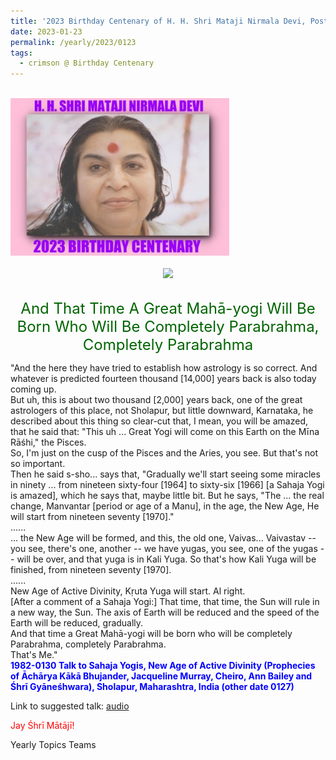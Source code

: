 ```yaml
---
title: '2023 Birthday Centenary of H. H. Shri Mataji Nirmala Devi, Post 2'
date: 2023-01-23
permalink: /yearly/2023/0123
tags:
  - crimson @ Birthday Centenary
---
```


<br>
<div style="text-align: left"><img src="/images/100Years.jpg" width="350" /></div><br>

<div style="text-align: center"><img src="/image1098_Asha_Peter_Brownscombe_Collection.png" /></div>

<br>
<p style="color:DarkGreen; text-align:center">
<font size="+2"><b></b>And That Time A Great Mahā-yogi Will Be Born Who Will Be Completely Parabrahma, Completely Parabrahma<br></font>
</p>

<p>
"And the here they have tried to establish how astrology is so correct. And whatever is predicted fourteen thousand [14,000] years back is also today coming up.<br>
But uh, this is about two thousand [2,000] years back, one of the great astrologers of this place, not Sholapur, but little downward, Karnataka, he described about this thing so clear-cut that, I mean, you will be amazed, that he said that: "This uh ... Great Yogi will come on this Earth on the Mīna Rāśhi," the Pisces.<br>
So, I'm just on the cusp of the Pisces and the Aries, you see. But that's not so important.<br>
Then he said s-sho... says that, "Gradually we'll start seeing some miracles in ninety ... from nineteen sixty-four [1964] to sixty-six [1966] [a Sahaja Yogi is amazed], which he says that, maybe little bit. But he says, "The ... the real change, Manvantar [period or age of a Manu], in the age, the New Age, He will start from nineteen seventy [1970]."<br>
......<br>
... the New Age will be formed, and this, the old one, Vaivas... Vaivastav -- you see, there's one, another -- we have yugas, you see, one of the yugas -- will be over, and that yuga is in Kali Yuga. So that's how Kali Yuga will be finished, from nineteen seventy [1970].<br> 
......<br>
New Age of Active Divinity, Kṛuta Yuga will start. Al right.<br>
[After a comment of a Sahaja Yogi:] That time, that time, the Sun will rule in a new way, the Sun. The axis of Earth will be reduced and the speed of the Earth will be reduced, gradually.<br>
And that time a Great Mahā-yogi will be born who will be completely Parabrahma, completely Parabrahma.<br>
That's Me."<br>
<font color="blue"><b>1982-0130 Talk to Sahaja Yogis, New Age of Active Divinity (Prophecies of Āchārya Kākā Bhujander, Jacqueline Murray, Cheiro, Ann Bailey and Śhrī Gyāneśhwara), Sholapur, Maharashtra, India (other date 0127)</b></font><br>
</p>

Link to suggested talk: <a href="https://soundcloud.com/nirmala-vidya-portal/1982-0130-prophecies-of"> audio</a><br>

<p style="color:red;">Jay Śhrī Mātājī!<br></p>

<p>Yearly Topics Teams</p>